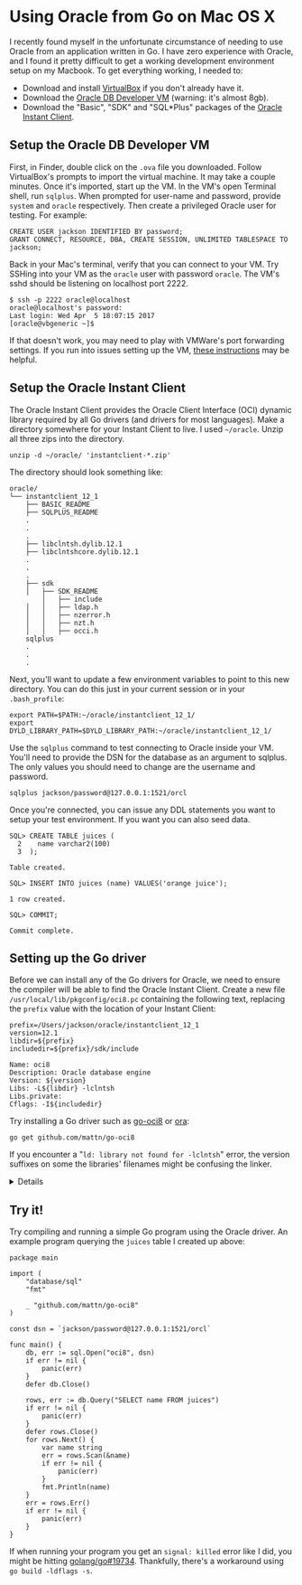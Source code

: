 # Using Oracle from Go on Mac OS X

I recently found myself in the unfortunate circumstance of needing to use Oracle from an application written in Go. I have zero experience with Oracle, and I found it pretty difficult to get a working development environment setup on my Macbook. To get everything working, I needed to:

 * Download and install [VirtualBox](https://www.virtualbox.org/wiki/VirtualBox) if you don't already have it.
 * Download the [Oracle DB Developer VM](http://www.oracle.com/technetwork/database/enterprise-edition/databaseappdev-vm-161299.html) (warning: it's almost 8gb).
 * Download the "Basic", "SDK" and "SQL\*Plus" packages of the [Oracle Instant Client](http://www.oracle.com/technetwork/topics/intel-macsoft-096467.html).

## Setup the Oracle DB Developer VM

First, in Finder, double click on the `.ova` file you downloaded. Follow VirtualBox's prompts to import the virtual machine. It may take a couple minutes. Once it's imported, start up the VM. In the VM's open Terminal shell, run `sqlplus`. When prompted for user-name and password, provide `system` and `oracle` respectively. Then create a privileged Oracle user for testing. For example:

```
CREATE USER jackson IDENTIFIED BY password;
GRANT CONNECT, RESOURCE, DBA, CREATE SESSION, UNLIMITED TABLESPACE TO jackson;
```

Back in your Mac's terminal, verify that you can connect to your VM. Try SSHing into your VM as the `oracle` user with password `oracle`. The VM's sshd should be listening on localhost port 2222.

```
$ ssh -p 2222 oracle@localhost
oracle@localhost's password:
Last login: Wed Apr  5 18:07:15 2017
[oracle@vbgeneric ~]$
```

If that doesn't work, you may need to play with VMWare's port forwarding settings. If you run into issues setting up the VM, [these instructions](http://www.thatjeffsmith.com/archive/2014/02/introducing-the-otn-developer-day-database-12c-virtualbox-image/) may be helpful.

## Setup the Oracle Instant Client

The Oracle Instant Client provides the Oracle Client Interface (OCI) dynamic library required by all Go drivers (and drivers for most languages). Make a directory somewhere for your Instant Client to live. I used `~/oracle`. Unzip all three zips into the directory.

```
unzip -d ~/oracle/ 'instantclient-*.zip'
```

The directory should look something like:
```
oracle/
└── instantclient_12_1
    ├── BASIC_README
    ├── SQLPLUS_README
    .
    .
    .
    ├── libclntsh.dylib.12.1
    ├── libclntshcore.dylib.12.1
    .
    .
    .
    ├── sdk
    │   ├── SDK_README
        │   ├── include
    │   │   ├── ldap.h
    │   │   ├── nzerror.h
    │   │   ├── nzt.h
    │   │   ├── occi.h
    sqlplus
    .
    .
    .
```

Next, you'll want to update a few environment variables to point to this new directory. You can do this just in your current session or in your `.bash_profile`:

```
export PATH=$PATH:~/oracle/instantclient_12_1/
export DYLD_LIBRARY_PATH=$DYLD_LIBRARY_PATH:~/oracle/instantclient_12_1/
```

Use the `sqlplus` command to test connecting to Oracle inside your VM. You'll need to provide the DSN for the database as an argument to sqlplus. The only values you should need to change are the username and password.

```
sqlplus jackson/password@127.0.0.1:1521/orcl
```

Once you're connected, you can issue any DDL statements you want to setup your test environment. If you want you can also seed data.

```
SQL> CREATE TABLE juices (
  2    name varchar2(100)
  3  );

Table created.

SQL> INSERT INTO juices (name) VALUES('orange juice');

1 row created.

SQL> COMMIT;

Commit complete.
```

## Setting up the Go driver

Before we can install any of the Go drivers for Oracle, we need to ensure the compiler will be able to find the Oracle Instant Client. Create a new file `/usr/local/lib/pkgconfig/oci8.pc` containing the following text, replacing the `prefix` value with the location of your Instant Client:

```
prefix=/Users/jackson/oracle/instantclient_12_1
version=12.1
libdir=${prefix}
includedir=${prefix}/sdk/include

Name: oci8
Description: Oracle database engine
Version: ${version}
Libs: -L${libdir} -lclntsh
Libs.private:
Cflags: -I${includedir}
```

Try installing a Go driver such as [go-oci8](https://github.com/mattn/go-oci8) or [ora](https://github.com/rana/ora):
```
go get github.com/mattn/go-oci8
```

If you encounter a "`ld: library not found for -lclntsh`" error, the version suffixes on some the libraries' filenames might be confusing the linker.

<details>
```
$ ls -l *.12.1
-rwxrwxrwx@ 1 jackson  staff  67437336 Jun  8  2016 libclntsh.dylib.12.1
-rwxrwxrwx@ 1 jackson  staff   4532196 Jun  8  2016 libclntshcore.dylib.12.1
-rwxrwxrwx@ 1 jackson  staff   1483956 Jun  8  2016 libocci.dylib.12.1
-rwxrwxrwx@ 1 jackson  staff   5415256 Jun  8  2016 libsqora.dylib.12.1
```

Try copying each one of these files to an identical file without the `.12.1` suffix and try again.
```
cp libclntsh.dylib.12.1 libclntsh.dylib
cp libclntshcore.dylib.12.1 libclntshcore.dylib
cp libocci.dylib.12.1 libocci.dylib
cp libsqora.dylib.12.1 libsqora.dylib
```
</details>

## Try it!

Try compiling and running a simple Go program using the Oracle driver. An example program querying the `juices` table I created up above:

```
package main

import (
	"database/sql"
	"fmt"

	_ "github.com/mattn/go-oci8"
)

const dsn = `jackson/password@127.0.0.1:1521/orcl`

func main() {
	db, err := sql.Open("oci8", dsn)
	if err != nil {
		panic(err)
	}
	defer db.Close()

	rows, err := db.Query("SELECT name FROM juices")
	if err != nil {
		panic(err)
	}
	defer rows.Close()
	for rows.Next() {
		var name string
		err = rows.Scan(&name)
		if err != nil {
			panic(err)
		}
		fmt.Println(name)
	}
	err = rows.Err()
	if err != nil {
		panic(err)
	}
}
```

If when running your program you get an `signal: killed` error like I did, you might be hitting [golang/go#19734](https://github.com/golang/go/issues/19734). Thankfully, there's a workaround using `go build -ldflags -s`.
